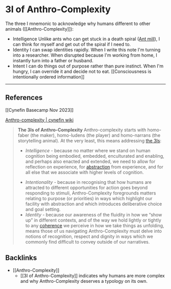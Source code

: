 # 3I of Anthro-Complexity

The three I mnemonic to acknowledge why humans different to other animals ([[Anthro-Complexity]]):

- Intelligence
  Unlike ants who can get stuck in a death spiral ([Ant mill](https://en.wikipedia.org/wiki/Ant_mill)), I can think for myself and get out of the spiral if I need to.
- Identity
  I can swap identities rapidly. When I write this note I'm turning into a researcher. When disrupted because I'm working from home, I instantly turn into a father or husband.
- Intent
  I can do things out of purpose rather than pure instinct. When I'm hungry, I can override it and decide not to eat. [[Consciousness is intentionally ordered information]]

---
## References
[[Cynefin Basecamp Nov 2023]]

[Anthro-complexity | cynefin wiki](https://cynefin.io/wiki/Anthro-complexity)
> **The 3Is of Anthro-Complexity**
> Anthro-complexity starts with homo-faber (the maker), homo-ludens (the player) and homo-narrans (the storytelling animal). At the very least, this means addressing [the 3Is](https://www.cognitive-edge.com/twelvetide-2008-anthro-complexity/):
> 
> - *Intelligence* - because no matter where we stand on human cognition being embodied, embedded, enculturated and enabling, and perhaps also enacted and extended, we need to allow for reflection on experience, for [abstraction](https://cynefin.io/wiki/Abstraction) from experience, and for all else that we associate with higher levels of cognition.
> * *Intentionality* - because in recognising that how humans are attracted to different opportunities for action goes beyond responding to stimuli, Anthro-Complexity foregrounds matters relating to purpose (or priorities) in ways which highlight our facility with abstraction and which introduces deliberative choice and goal setting.
> * *Identity* - because our awareness of the fluidity in how we “show up” in different contexts, and of the way we hold lightly or tightly to any [coherence](https://cynefin.io/wiki/Coherence) we perceive in how we take things as unfolding, means those of us navigating Anthro-Complexity must delve into notions of recognition, respect and dignity in ways which we commonly find difficult to convey outside of our narratives.

## Backlinks
* [[Anthro-Complexity]]
	* [[3I of Anthro-Complexity]] indicates why humans are more complex and why Anthro-Complexity deserves a typology on its own.

<!-- #evergreen -->

<!-- {BearID:60A81EA9-D1FA-43F2-859F-C028D0FC8E5A} -->
